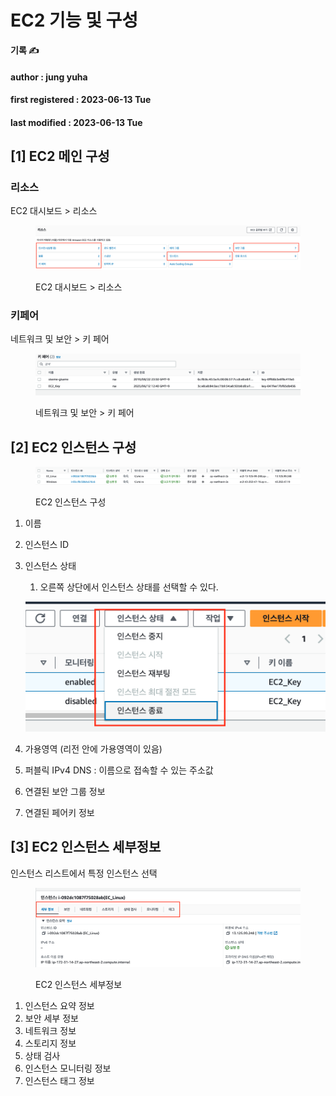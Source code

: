 # EC2 기능 및 구성

**기록 ✍️**

#### author : jung yuha

#### first registered : 2023-06-13 Tue

#### last modified : 2023-06-13 Tue



## \[1] EC2 메인 구성

### 리소스

EC2 대시보드 > 리소스

<figure><img src="../.gitbook/assets/image (11).png" alt=""><figcaption><p>EC2 대시보드 > 리소스</p></figcaption></figure>

### 키페어

네트워크 및 보안 > 키 페어

<figure><img src="../.gitbook/assets/image (25).png" alt=""><figcaption><p>네트워크 및 보안 > 키 페어</p></figcaption></figure>

## \[2] EC2 인스턴스 구성

<figure><img src="../.gitbook/assets/image (58).png" alt=""><figcaption><p> EC2 인스턴스 구성</p></figcaption></figure>

1. 이름
2. 인스턴스 ID
3.  인스턴스 상태

    1. 오른쪽 상단에서 인스턴스 상태를 선택할 수 있다.

    ![](<../.gitbook/assets/image (86).png>)
4. 가용영역 (리전 안에 가용영역이 있음)
5. 퍼블릭 IPv4 DNS : 이름으로 접속할 수 있는 주소값
6. 연결된 보안 그룹 정보
7. 연결된 페어키 정보

## \[3] EC2 인스턴스 세부정보

인스턴스 리스트에서 특정 인스턴스 선택

<figure><img src="../.gitbook/assets/image (52).png" alt=""><figcaption><p> EC2 인스턴스 세부정보</p></figcaption></figure>

1. 인스턴스 요약 정보
2. 보안 세부 정보
3. 네트워크 정보
4. 스토리지 정보
5. 상태 검사
6. 인스턴스 모니터링 정보
7. 인스턴스 태그 정보
